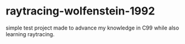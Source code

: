 # raytracing-wolfenstein-1992
simple test project made to advance my knowledge in C99 while also learning raytracing.
